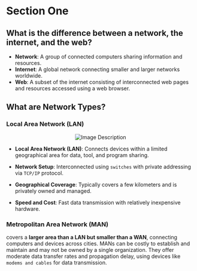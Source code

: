# Section One

## What is the difference between a network, the internet, and the web?
- **Network**: A group of connected computers sharing information and resources.
- **Internet**: A global network connecting smaller and larger networks worldwide.
- **Web**: A subset of the internet consisting of interconnected web pages and resources accessed using a web browser.

## What are Network Types?
### Local Area Network (LAN)
<p align="center">
  <img src="https://www.google.com/url?sa=i&url=https%3A%2F%2Fneosnetworks.com%2Fresources%2Fblog%2Fwhat-is-lan-local-area-network%2F&psig=AOvVaw1NnfncSJtw3GrhR1IfeBnU&ust=1715889880969000&source=images&cd=vfe&opi=89978449&ved=0CBIQjRxqFwoTCJjo54i6kIYDFQAAAAAdAAAAABAJ" alt="Image Description" width="width_value">
</p>


- **Local Area Network (LAN)**: Connects devices within a limited geographical area for data, tool, and program sharing.

- **Network Setup**: Interconnected using `switches` with private addressing via `TCP/IP` protocol.

- **Geographical Coverage**: Typically covers a few kilometers and is privately owned and managed.

- **Speed and Cost**: Fast data transmission with relatively inexpensive hardware.

### Metropolitan Area Network (MAN)

covers a **larger area than a LAN but smaller than a WAN**, connecting computers and devices across cities. MANs can be costly to establish and maintain and may not be owned by a single organization. They offer moderate data transfer rates and propagation delay, using devices like `modems and cables` for data transmission. 
